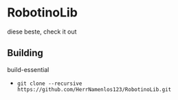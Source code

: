 # RobotinoLib

diese beste, check it out

## Building

build-essential
+ `git clone --recursive https://github.com/HerrNamenlos123/RobotinoLib.git`
